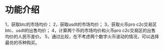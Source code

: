 # 功能介绍

1，获取btc的市场均价；
2，获取usdt的市场均价；
3，获取火币pro c2c交易区btc、usdt的出售均价；
4，计算两个币的市场均价和火币pro c2c交易区的出售均价的人民币差价。
5，通过比较，在不考虑两个数字火币波动的情况，可以选择最优的币种购买。
